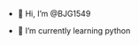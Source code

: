 - 👋 Hi, I’m @BJG1549

- 🌱 I’m currently learning python


<!---
BJG1549/BJG1549 is a ✨ special ✨ repository because its `README.md` (this file) appears on your GitHub profile.
You can click the Preview link to take a look at your changes.
--->
